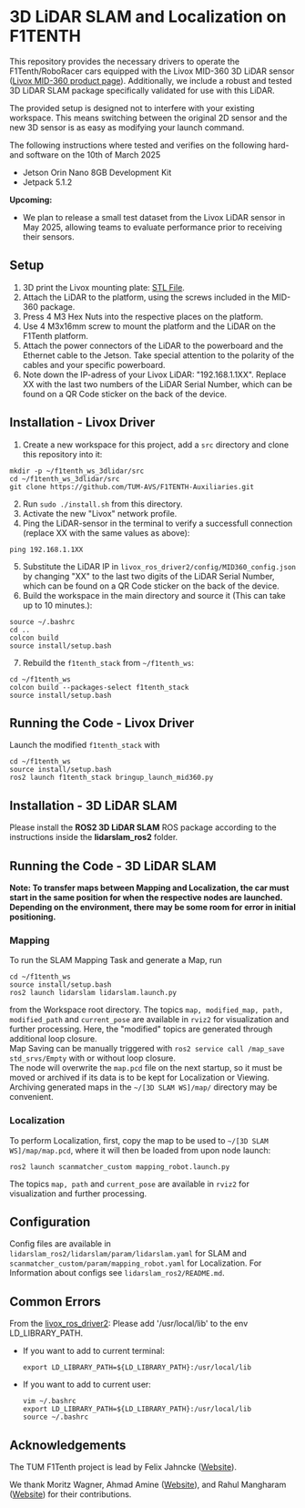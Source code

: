 # 3D LiDAR SLAM and Localization on F1TENTH
This repository provides the necessary drivers to operate the F1Tenth/RoboRacer cars equipped with the Livox MID-360 3D LiDAR sensor ([Livox MID-360 product page](https://www.livoxtech.com/de/mid-360)). Additionally, we include a robust and tested 3D LiDAR SLAM package specifically validated for use with this LiDAR.

The provided setup is designed not to interfere with your existing workspace. This means switching between the original 2D sensor and the new 3D sensor is as easy as modifying your launch command.

The following instructions where tested and verifies on the following hard- and software on the 10th of March 2025

- Jetson Orin Nano 8GB Development Kit
- Jetpack 5.1.2

**Upcoming:**
- We plan to release a small test dataset from the Livox LiDAR sensor in May 2025, allowing teams to evaluate performance prior to receiving their sensors.

## Setup
1. 3D print the Livox mounting plate: [STL File](https://www.livoxtech.com/de/mid-360).
2. Attach the LiDAR to the platform, using the screws included in the MID-360 package.
3. Press 4 M3 Hex Nuts into the respective places on the platform.
4. Use 4 M3x16mm screw to mount the platform and the LiDAR on the F1Tenth platform.
5. Attach the power connectors of the LiDAR to the powerboard and the Ethernet cable to the Jetson. Take special attention to the polarity of the cables and your specific powerboard.
6. Note down the IP-adress of your Livox LiDAR: "192.168.1.1XX". Replace XX with the last two numbers of the LiDAR Serial Number, which can be found on a QR Code sticker on the back of the device.

## Installation - Livox Driver

1. Create a new workspace for this project, add a `src` directory and clone this repository into it:
```
mkdir -p ~/f1tenth_ws_3dlidar/src
cd ~/f1tenth_ws_3dlidar/src
git clone https://github.com/TUM-AVS/F1TENTH-Auxiliaries.git
```
2. Run `sudo ./install.sh` from this directory. 
3. Activate the new "Livox" network profile.
4. Ping the LiDAR-sensor in the terminal to verify a successfull connection (replace XX with the same values as above):
```
ping 192.168.1.1XX
```
5. Substitute the LiDAR IP in `livox_ros_driver2/config/MID360_config.json` by changing "XX" to the last two digits of the LiDAR Serial Number, which can be found on a QR Code sticker on the back of the device.
6. Build the workspace in the main directory and source it (This can take up to 10 minutes.):
```
source ~/.bashrc
cd ..
colcon build
source install/setup.bash
```
7. Rebuild the `f1tenth_stack` from `~/f1tenth_ws`:
```
cd ~/f1tenth_ws
colcon build --packages-select f1tenth_stack
source install/setup.bash
```

## Running the Code - Livox Driver
Launch the modified `f1tenth_stack` with
```
cd ~/f1tenth_ws
source install/setup.bash
ros2 launch f1tenth_stack bringup_launch_mid360.py
```
## Installation - 3D LiDAR SLAM

Please install the **ROS2 3D LiDAR SLAM** ROS package according to the instructions inside the **lidarslam_ros2** folder.


## Running the Code - 3D LiDAR SLAM
**Note: To transfer maps between Mapping and Localization, the car must start in the same position for when the respective nodes are launched. Depending on the environment, there may be some room for error in initial positioning.**
### Mapping
To run the SLAM Mapping Task and generate a Map, run
```
cd ~/f1tenth_ws
source install/setup.bash
ros2 launch lidarslam lidarslam.launch.py
```
from the Workspace root directory. The topics `map, modified_map, path, modified_path` and `current_pose` are available in `rviz2` for visualization and further processing. Here, the "modified" topics are generated through additional loop closure. \
Map Saving can be manually triggered with `ros2 service call /map_save std_srvs/Empty` with or without loop closure. \
The node will overwrite the `map.pcd` file on the next startup, so it must be moved or archived if its data is to be kept for Localization or Viewing. Archiving generated maps in the `~/[3D SLAM WS]/map/` directory may be convenient.

### Localization
To perform Localization, first, copy the map to be used to `~/[3D SLAM WS]/map/map.pcd`, where it will then be loaded from upon node launch:
```
ros2 launch scanmatcher_custom mapping_robot.launch.py 
```
The topics `map, path` and `current_pose` are available in `rviz2` for visualization and further processing.

## Configuration
Config files are available in `lidarslam_ros2/lidarslam/param/lidarslam.yaml` for SLAM and `scanmatcher_custom/param/mapping_robot.yaml` for Localization. For Information about configs see `lidarslam_ros2/README.md`.

## Common Errors
From the [livox_ros_driver2](https://github.com/Livox-SDK/livox_ros_driver2/tree/master):
Please add '/usr/local/lib' to the env LD_LIBRARY_PATH.

* If you want to add to current terminal:

  ```shell
  export LD_LIBRARY_PATH=${LD_LIBRARY_PATH}:/usr/local/lib
  ```

* If you want to add to current user:

  ```shell
  vim ~/.bashrc
  export LD_LIBRARY_PATH=${LD_LIBRARY_PATH}:/usr/local/lib
  source ~/.bashrc
  ```

## Acknowledgements

The TUM F1Tenth project is lead by Felix Jahncke ([Website](https://www.mos.ed.tum.de/en/avs/team/felix-jahncke/)).

We thank Moritz Wagner, Ahmad Amine ([Website](https://ahmadamine998.github.io/)), and Rahul Mangharam ([Website](https://www.seas.upenn.edu/~rahulm/)) for their contributions.

